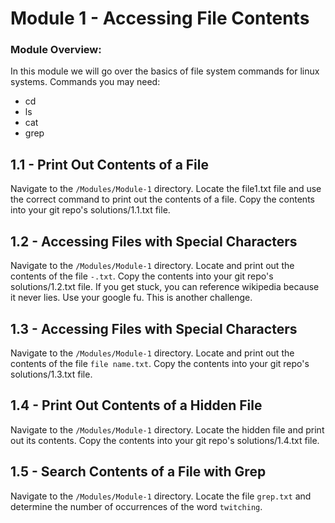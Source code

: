 # Module 1 - Accessing File Contents

### Module Overview:
In this module we will go over the basics of file system commands for linux systems.
Commands you may need:
- cd
- ls
- cat
- grep

## 1.1 - Print Out Contents of a File
Navigate to the `/Modules/Module-1` directory.
Locate the file1.txt file and use the correct command to print out the contents of a file. Copy the contents into your git repo's solutions/1.1.txt file.  

## 1.2 - Accessing Files with Special Characters
Navigate to the `/Modules/Module-1` directory. 
Locate and print out the contents of the file `-.txt`. Copy the contents into your git repo's solutions/1.2.txt file.
If you get stuck, you can reference wikipedia because it never lies. Use your google fu. This is another challenge. 

## 1.3 - Accessing Files with Special Characters
Navigate to the `/Modules/Module-1` directory. 
Locate and print out the contents of the file `file name.txt`. Copy the contents into your git repo's solutions/1.3.txt file.

## 1.4 - Print Out Contents of a Hidden File
Navigate to the `/Modules/Module-1` directory. 
Locate the hidden file and print out its contents. Copy the contents into your git repo's solutions/1.4.txt file.

## 1.5 - Search Contents of a File with Grep
Navigate to the `/Modules/Module-1` directory. 
Locate the file `grep.txt` and determine the number of occurrences of the word `twitching`. 
